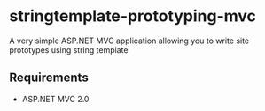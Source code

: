 stringtemplate-prototyping-mvc
==============================

A very simple ASP.NET MVC application allowing you to write site prototypes using string template

Requirements
------------

* ASP.NET MVC 2.0
